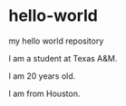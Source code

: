 # hello-world
my hello world repository


I am a student at Texas A&M.


I am 20 years old.

I am from Houston.
